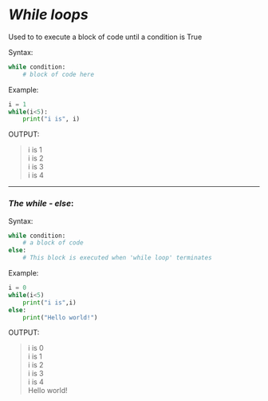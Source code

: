 _While loops_
==

Used to to execute a block of code until a condition is True

Syntax:
```python
while condition:
    # block of code here
```

Example:
```python
i = 1
while(i<5):
    print("i is", i)
```

OUTPUT:
>i is 1  
i is 2  
i is 3  
i is 4

---

### _The while - else_:

Syntax:
```python
while condition:
    # a block of code        
else:
    # This block is executed when 'while loop' terminates 
```
Example:
```python
i = 0
while(i<5)
    print("i is",i)
else:
    print("Hello world!")
```
OUTPUT:
>i is 0  
i is 1  
i is 2  
i is 3  
i is 4  
Hello world!

